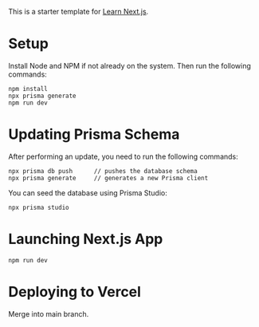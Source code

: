 This is a starter template for [Learn Next.js](https://nextjs.org/learn).

# Setup

Install Node and NPM if not already on the system. Then run the following commands:

```
npm install
npx prisma generate
npm run dev
```

# Updating Prisma Schema

After performing an update, you need to run the following commands:

```
npx prisma db push      // pushes the database schema
npx prisma generate     // generates a new Prisma client
```

You can seed the database using Prisma Studio:

```
npx prisma studio
```

# Launching Next.js App

```
npm run dev
```

# Deploying to Vercel

Merge into main branch.
